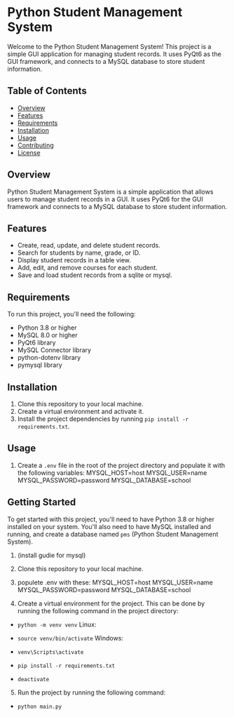 # Python Student Management System

Welcome to the Python Student Management System! This project is a simple GUI application for managing student records. It uses PyQt6 as the GUI framework, and connects to a MySQL database to store student information.

## Table of Contents

- [Overview](#overview)
- [Features](#features)
- [Requirements](#requirements)
- [Installation](#installation)
- [Usage](#usage)
- [Contributing](#contributing)
- [License](#license)

## Overview

Python Student Management System is a simple application that allows users to manage student records in a GUI. It uses PyQt6 for the GUI framework and connects to a MySQL database to store student information.

## Features

- Create, read, update, and delete student records.
- Search for students by name, grade, or ID.
- Display student records in a table view.
- Add, edit, and remove courses for each student.
- Save and load student records from a sqlite or mysql.

## Requirements

To run this project, you'll need the following:

- Python 3.8 or higher
- MySQL 8.0 or higher
- PyQt6 library
- MySQL Connector library
- python-dotenv library
- pymysql library

## Installation

1. Clone this repository to your local machine.
2. Create a virtual environment and activate it.
3. Install the project dependencies by running `pip install -r requirements.txt`.

## Usage

1. Create a `.env` file in the root of the project directory and populate it with the following variables:
MYSQL_HOST=host
MYSQL_USER=name
MYSQL_PASSWORD=password
MYSQL_DATABASE=school

## Getting Started

To get started with this project, you'll need to have Python 3.8 or higher installed on your system. You'll also need to have MySQL installed and running, and create a database named `pms` (Python Student Management System).
1. (install gudie for mysql)

2. Clone this repository to your local machine.

3. populete .env with these:
MYSQL_HOST=host
MYSQL_USER=name
MYSQL_PASSWORD=password
MYSQL_DATABASE=school


4. Create a virtual environment for the project. This can be done by running the following command in the project directory:
- `python -m venv venv`
Linux:
- `source venv/bin/activate`
Windows:
- `venv\Scripts\activate`

- `pip install -r requirements.txt`

- `deactivate`


5. Run the project by running the following command:
- `python main.py`
